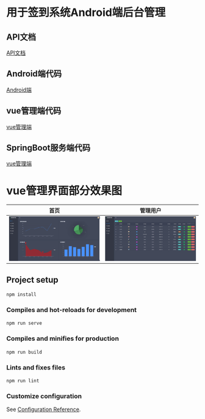 # 用于签到系统Android端后台管理

API文档
-------
[API文档](https://console-docs.apipost.cn/preview/9e608885058d3ede/38f1d8c9f866c1c9)

Android端代码
---
[Android端](https://github.com/pikachu0621/MyfJoinAndroid)

vue管理端代码
---
[vue管理端](https://github.com/pikachu0621/MyfJoinVue)

SpringBoot服务端代码
---
[vue管理端](https://github.com/pikachu0621/MyfJoinSpring)


vue管理界面部分效果图
======

|首页|管理用户|
|:---:|:--:|
| ![](/material/1.png) | ![](/material/2.png) |


## Project setup
```
npm install
```

### Compiles and hot-reloads for development
```
npm run serve
```

### Compiles and minifies for production
```
npm run build
```

### Lints and fixes files
```
npm run lint
```

### Customize configuration
See [Configuration Reference](https://cli.vuejs.org/config/).
